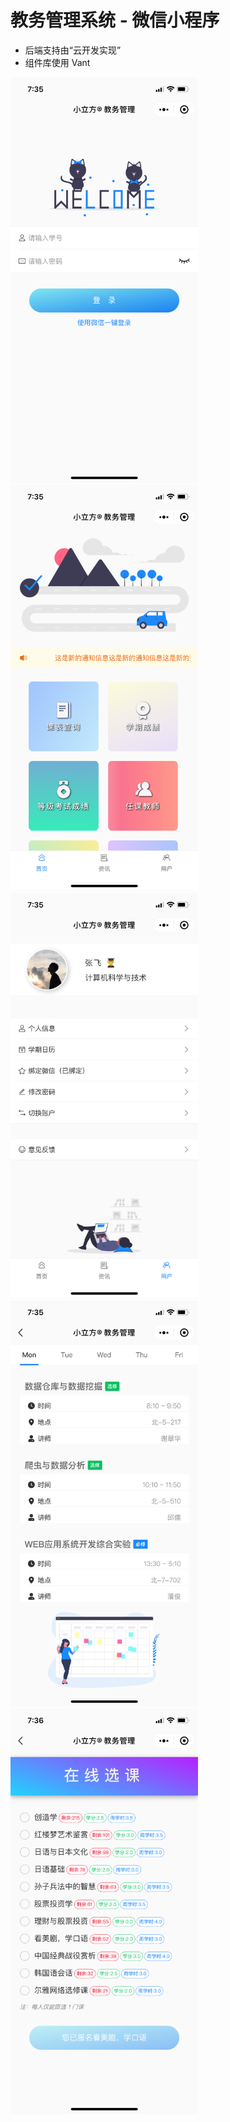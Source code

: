 # 教务管理系统 - 微信小程序

- 后端支持由“云开发实现”
- 组件库使用 Vant

<img src="https://raw.githubusercontent.com/Y80/educational-administration/master/images/image.png" width="300" alt="登录页面">

<img src="https://raw.githubusercontent.com/Y80/educational-administration/master/images/image1.png" width="300" alt="首页">

<img src="https://raw.githubusercontent.com/Y80/educational-administration/master/images/image2.png" width="300" alt="个人中心">

<img src="https://raw.githubusercontent.com/Y80/educational-administration/master/images/image3.png" width="300" alt="课表">

<img src="https://raw.githubusercontent.com/Y80/educational-administration/master/images/image4.png" width="300" alt="在线选课">

